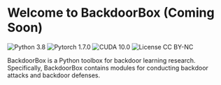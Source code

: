 # Welcome to BackdoorBox (Coming Soon)
![Python 3.8](https://img.shields.io/badge/python-3.8-DodgerBlue.svg?style=plastic)
![Pytorch 1.7.0](https://img.shields.io/badge/pytorch-1.7.0-DodgerBlue.svg?style=plastic)
![CUDA 10.0](https://img.shields.io/badge/cuda-10.0-DodgerBlue.svg?style=plastic)
![License CC BY-NC](https://img.shields.io/badge/license-CC_BY--NC-DodgerBlue.svg?style=plastic)

BackdoorBox is a Python toolbox for backdoor learning research. Specifically, BackdoorBox contains modules for conducting backdoor attacks and backdoor defenses.  
